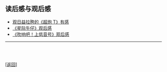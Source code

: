 ## 读后感与观后感

- [观日益拉胯的《超炮 T》有感](../../resources/proses/读后感与观后感/观日益拉胯的_超炮_T_有感.md)
- [《星际牛仔》观后感](../../resources/proses/读后感与观后感/星际牛仔_观后感.md)
- [《吹响吧！上低音号》观后感](../../resources/proses/读后感与观后感/吹响吧_上低音号_观后感.md)

------

<br>

<br>

[[返回]](../../index.md)
